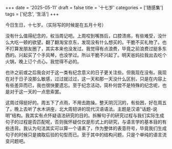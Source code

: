 +++
date = '2025-05-11'
draft = false
title = '十七岁'
categories = ['随感集']
tags = ['纪念', '生活']
+++

今日生日，十七岁。（实际写的时候是在五月十号）

没有什么值得纪念的，权当周记吧。上周咬到嘴唇后，口腔溃疡，有些难受，没什么大吃一顿的欲望。翻了翻淘宝京东，发现没有什么想买的。干脆不买礼物了。也不打算发朋友圈了，其实本来也没发过。我觉得有点浪费，毕竟之前浪费过挺多东西的。兴起买了个手风琴，也没学过。所以干脆不兴起了。明天爸妈拉我出去吃个火锅，晚上订个点心。我觉得不必的。

也许之前或之后我会对于这一类有纪念意义的日子更关注些。但我现在没有。我现在对于日子没那么敏感，过过就过过，这一天和那一天没什么区别，只是在内容上有些差异而已，我也很快要遗忘。至于纪念活动，简朴何尝不是特殊的纪念呢，也是对于这一天的一点思索罢。

这周过得挺好的。周五下了点雨，不用去跑操。整天阴沉沉的，有些困，好在周五了。晚上去听了水木讲座，北大周韧讲的现代汉语语法。主题是汉语“话题-说明”结构。我其实有点怀疑语法研究的目的。拆解句子的研究过程与我们实际生成句子的过程是否匹配呢，否则我怀疑仅仅是形式上的研究，与语言学的基本目的有些违背。我认为句法其实可以算一个语素了，作为整体的表意符号，毕竟我们生成句子的时候只是摘取后验的句型而已。至于其中的结构问题，只是个单纯的语言流变问题吧。